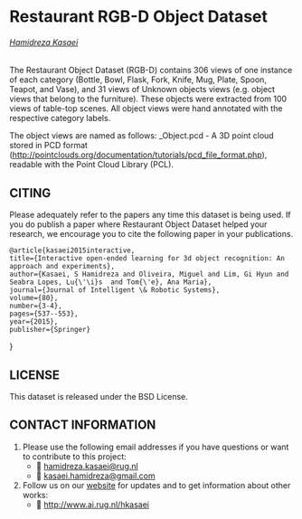 # Restaurant RGB-D Object Dataset
###### [Hamidreza Kasaei](http://www.ai.rug.nl/hkasaei)
##

The Restaurant Object Dataset (RGB-D) contains 306 views of one instance of each category (Bottle, Bowl, Flask, Fork, Knife, Mug, Plate, Spoon, Teapot, and Vase), and 31 views of Unknown objects views (e.g. object views that belong to the furniture). These objects were extracted from 100 views of table-top scenes. All object views were hand annotated with the respective category labels.

The object views are named as follows:
<Category>_Object<number>.pcd - A 3D point cloud stored in PCD format (http://pointclouds.org/documentation/tutorials/pcd_file_format.php), readable with the Point Cloud Library (PCL).

## CITING
Please adequately refer to the papers any time this dataset is being used. 
If you do publish a paper where Restaurant Object Dataset helped your research, we encourage you to cite the following paper in your publications.

	@article{kasaei2015interactive,
    title={Interactive open-ended learning for 3d object recognition: An approach and experiments},
    author={Kasaei, S Hamidreza and Oliveira, Miguel and Lim, Gi Hyun and Seabra Lopes, Lu{\'\i}s  and Tom{\'e}, Ana Maria},
    journal={Journal of Intelligent \& Robotic Systems},
    volume={80},
    number={3-4},
    pages={537--553},
    year={2015},
    publisher={Springer}
  }


## LICENSE 
This dataset is released under the BSD License. 

## CONTACT INFORMATION 

1. Please use the following email addresses if you have questions or want to contribute to this project:
	- :email: <hamidreza.kasaei@rug.nl> 
	- :email: <kasaei.hamidreza@gmail.com> 
2. Follow us on our [website](http://www.ai.rug.nl/hkasaei) for updates and to get information about other works:
	- :satellite: http://www.ai.rug.nl/hkasaei
